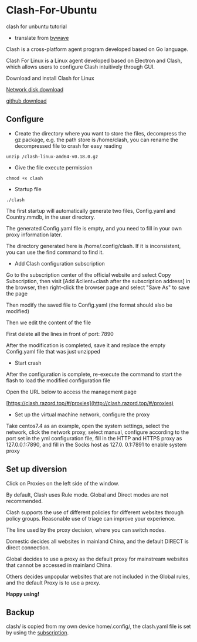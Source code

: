 # Clash-For-Ubuntu
clash for unbuntu tutorial

* translate from [bywave](https://console.bywa.art/index.php/knowledgebase/4/)

Clash is a cross-platform agent program developed based on Go language.

Clash For Linux is a Linux agent developed based on Electron and Clash, which allows users to configure Clash intuitively through GUI.

Download and install Clash for Linux

[Network disk download](https://wwi.lanzouy.com/b07xybeid)

[github download](https://github.com/Dreamacro/clash/releases/download/v1.2.0/clash-linux-amd64-v1.2.0.gz)

## Configure

* Create the directory where you want to store the files, decompress the gz package, e.g. the path store is /home/clash, you can rename the decompressed file to crash for easy reading

```
unzip /clash-linux-amd64-v0.18.0.gz
```

* Give the file execute permission

```
chmod +x clash
```

* Startup file

```
./clash
```

The first startup will automatically generate two files, Config.yaml and Country.mmdb, in the user directory.

The generated Config.yaml file is empty, and you need to fill in your own proxy information later.

The directory generated here is /home/.config/clash. If it is inconsistent, you can use the find command to find it.

* Add Clash configuration subscription

Go to the subscription center of the official website and select Copy Subscription, then visit [Add &client=clash after the subscription address] in the browser, then right-click the browser page and select "Save As" to save the page

Then modify the saved file to Config.yaml (the format should also be modified)

Then we edit the content of the file

First delete all the lines in front of port: 7890

After the modification is completed, save it and replace the empty Config.yaml file that was just unzipped

* Start crash

After the configuration is complete, re-execute the command to start the flash to load the modified configuration file

Open the URL below to access the management page

[https://clash.razord.top/#/proxies](http://clash.razord.top/#/proxies)

* Set up the virtual machine network, configure the proxy

Take centos7.4 as an example, open the system settings, select the network, click the network proxy, select manual, configure according to the port set in the yml configuration file, fill in the HTTP and HTTPS proxy as 127.0.0.1:7890, and fill in the Socks host as 127.0. 0.1:7891 to enable system proxy

## Set up diversion
Click on Proxies on the left side of the window.

By default, Clash uses Rule mode. Global and Direct modes are not recommended.

Clash supports the use of different policies for different websites through policy groups. Reasonable use of triage can improve your experience.

The line used by the proxy decision, where you can switch nodes.

Domestic decides all websites in mainland China, and the default DIRECT is direct connection.

Global decides to use a proxy as the default proxy for mainstream websites that cannot be accessed in mainland China.

Others decides unpopular websites that are not included in the Global rules, and the default Proxy is to use a proxy.

**Happy using!**

## Backup
clash/ is copied from my own device home/.config/, the clash.yaml file is set by using the [subscription](https://console.bywa.art/clientarea.php?action=productdetails&id=97175).
